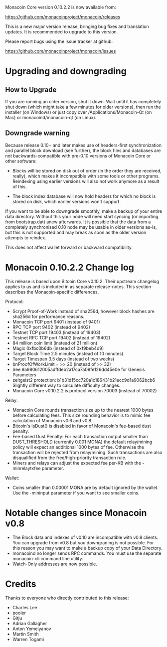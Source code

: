 Monacoin Core version 0.10.2.2 is now available from:

  <https://github.com/monacoinproject/monacoin/releases>

This is a new major version release, bringing bug fixes and translation 
updates. It is recommended to upgrade to this version.

Please report bugs using the issue tracker at github:

  <https://github.com/monacoinproject/monacoin/issues>

Upgrading and downgrading
=========================

How to Upgrade
--------------

If you are running an older version, shut it down. Wait until it has completely
shut down (which might take a few minutes for older versions), then run the
installer (on Windows) or just copy over /Applications/Monacoin-Qt (on Mac) or
monacoind/monacoin-qt (on Linux).

Downgrade warning
------------------

Because release 0.10+ and later makes use of headers-first synchronization and
parallel block download (see further), the block files and databases are not
backwards-compatible with pre-0.10 versions of Monacoin Core or other software:

* Blocks will be stored on disk out of order (in the order they are
received, really), which makes it incompatible with some tools or
other programs. Reindexing using earlier versions will also not work
anymore as a result of this.

* The block index database will now hold headers for which no block is
stored on disk, which earlier versions won't support.

If you want to be able to downgrade smoothly, make a backup of your entire data
directory. Without this your node will need start syncing (or importing from
bootstrap.dat) anew afterwards. It is possible that the data from a completely
synchronised 0.10 node may be usable in older versions as-is, but this is not
supported and may break as soon as the older version attempts to reindex.

This does not affect wallet forward or backward compatibility.


Monacoin 0.10.2.2 Change log
============================
This release is based upon Bitcoin Core v0.10.2.  Their upstream changelog applies to us and
is included in as separate release-notes.  This section describes the Monacoin-specific differences.

Protocol:
- Scrypt Proof-of-Work instead of sha256d, however block hashes are sha256d for performance reasons.
- Monacoin TCP port 9401 (instead of 9401)
- RPC TCP port 9402 (instead of 9402)
- Testnet TCP port 19403 (instead of 19403)
- Testnet RPC TCP port 19402 (instead of 19402)
- 84 million coin limit  (instead of 21 million)
- Magic 0xfbc0b6db       (instead of 0xf9beb4d9)
- Target Block Time 2.5 minutes (instead of 10 minutes)
- Target Timespan 3.5 days      (instead of two weeks)
- bnProofOfWorkLimit = >> 20    (instead of >> 32)
- See 9a980612005adffdeb2a17ca7a09fe126dd45e0e for Genesis Parameters
- zeitgeist2 protection: b1b31d15cc720a1c186431b21ecc9d1a9062bcb6 Slightly different way to calculate difficulty changes.
- Monacoin Core v0.10.2.2 is protocol version 70003 (instead of 70002)

Relay:
- Monacoin Core rounds transaction size up to the nearest 1000 bytes before calculating fees.  This size rounding behavior is to mimic fee calculation of Monacoin v0.6 and v0.8.
- Bitcoin's IsDust() is disabled in favor of Monacoin's fee-based dust penalty.
- Fee-based Dust Penalty: For each transaction output smaller than DUST_THRESHOLD (currently 0.001 MONA) the default relay/mining policy will expect an additional 1000 bytes of fee.  Otherwise the transaction will be rejected from relay/mining.  Such transactions are also disqualified from the free/high-priority transaction rule.
- Miners and relays can adjust the expected fee per-KB with the -minrelaytxfee parameter.

Wallet:
- Coins smaller than 0.00001 MONA are by default ignored by the wallet.  Use the -mininput parameter if you want to see smaller coins.

Notable changes since Monacoin v0.8
===================================

- The Block data and indexes of v0.10 are incompatible with v0.8 clients.  You can upgrade from v0.8 but you downgrading is not possible.  For this reason you may want to make a backup copy of your Data Directory.
- monacoind no longer sends RPC commands.  You must use the separate monacoin-cli command line utility.
- Watch-Only addresses are now possible.

Credits
=======

Thanks to everyone who directly contributed to this release:

- Charles Lee
- pooler
- Gitju
- Adrian Gallagher
- Anton Yemelyanov
- Martin Smith
- Warren Togami
